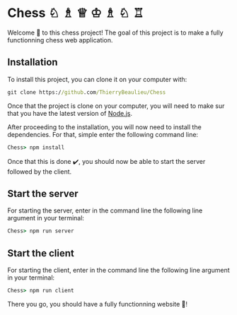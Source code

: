 # Chess  ♘ ♗ ♕ ♔ ♗ ♘ ♖

Welcome 👋 to this chess project! The goal of this project is to make a fully functionning chess web application.

## Installation
To install this project, you can clone it on your computer with:

```bat
git clone https://github.com/ThierryBeaulieu/Chess
```
Once that the project is clone on your computer, you will need to make sur that you have the latest version of [Node.js](https://nodejs.org/en/download/). 

After proceeding to the installation, you will now need to install the dependencies. For that, simple enter the following command line:

```bat
Chess> npm install
```

Once that this is done  ✔️, you should now be able to start the server followed by the client.

## Start the server 

For starting the server, enter in the command line the following line argument in your terminal:
```bat
Chess> npm run server
```

## Start the client

For starting the client, enter in the command line the following line argument in your terminal:
```bat
Chess> npm run client
```

There you go, you should have a fully functionning website 🚀!
